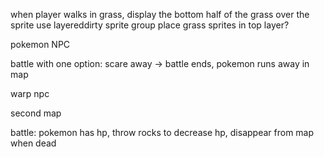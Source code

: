 
when player walks in grass, display the bottom half of the grass over the sprite
use layereddirty sprite group
place grass sprites in top layer?

pokemon NPC

battle with one option: scare away -> battle ends, pokemon runs away in map

warp npc

second map

battle: pokemon has hp, throw rocks to decrease hp, disappear from map when dead
